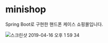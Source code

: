# minishop
Spring Boot로 구현한 핸드폰 케이스 쇼핑몰입니다.

![스크린샷 2019-04-16 오후 1 59 34](https://user-images.githubusercontent.com/45555378/58367316-d28e6200-7f18-11e9-9618-69d3b582de97.jpg)

